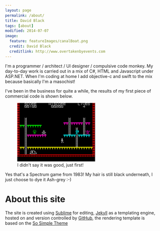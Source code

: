```yaml
---
layout: page
permalink: /about/
title: David Black
tags: [about]
modified: 2014-07-07
image:
  feature: featureImages/canalBoat.png
  credit: David Black
  creditlink: http://www.overtakenbyevents.com
---
```


I'm a programmer / architect / UI designer / compulsive code monkey. My day-to-day work is carried out in a mix of C#, HTML and Javascript under ASP.NET. When I'm coding at home I add objective-c and swift to the mix because basically I'm a masochist!

I've been in the business for quite a while, the results of my first piece of commercial code is shown below.

<figure>
<img src="/images/about/firemanFred.gif" alt="Screenshot of spectrum game: Fireman Fred" class="screenShot"/>
<figcaption>I didn't say it was good, just first!</figcaption>
</figure>

Yes that's a Spectrum game from 1983! My hair is still black underneath, I just choose to dye it Ash-grey :-)

About this site
===============

The site is created using [Sublime][sub] for editing, [Jekyll][jk] as a templating engine, hosted on and version controlled by [GitHub][db], the rendering template is based on the [So Simple Theme][sos]

[sos]: https://mademistakes.com/articles/so-simple-jekyll-theme/
[jk]: https://jekyllrb.com/
[sub]: https://www.sublimetext.com
[db]: https://github.com/davidblackuk/davidblackuk.github.io
